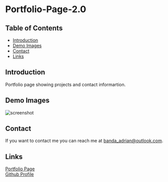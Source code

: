 # Portfolio-Page-2.0

## Table of Contents
* [Introduction](#introduction) 
* [Demo Images](#demo-images)
* [Contact](#contact)
* [Links](#links)

## Introduction
Portfolio page showing projects and contact informartion.

## Demo Images

![screenshot](assets/images/template1.jpg) 

## Contact
If you want to contact me you can reach me at banda_adrian@outlook.com.

## Links
[Portfolio Page](https://banda-adrian.github.io/Portfolio-Page-2.0/.)  
[Github Profile](https://github.com/banda-adrian/Portfolio-Page-2.0.git)
